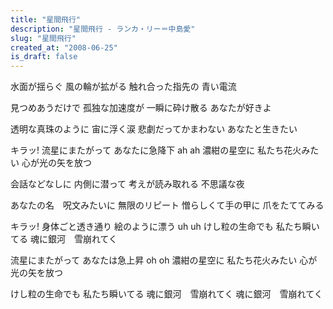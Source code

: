 ```yaml
---
title: "星間飛行"
description: "星間飛行 - ランカ・リー＝中島愛"
slug: "星間飛行"
created_at: "2008-06-25"
is_draft: false
---
```


水面が揺らぐ
風の輪が拡がる
触れ合った指先の
青い電流

見つめあうだけで
孤独な加速度が
一瞬に砕け散る
あなたが好きよ

透明な真珠のように
宙に浮く涙
悲劇だってかまわない
あなたと生きたい

キラッ!
流星にまたがって
あなたに急降下 ah ah
濃紺の星空に
私たち花火みたい
心が光の矢を放つ

会話などなしに
内側に潜って
考えが読み取れる
不思議な夜

あなたの名　呪文みたいに
無限のリピート
憎らしくて手の甲に
爪をたててみる

キラッ!
身体ごと透き通り
絵のように漂う uh uh
けし粒の生命でも
私たち瞬いてる
魂に銀河　雪崩れてく

流星にまたがって
あなたは急上昇 oh oh
濃紺の星空に
私たち花火みたい
心が光の矢を放つ

けし粒の生命でも
私たち瞬いてる
魂に銀河　雪崩れてく
魂に銀河　雪崩れてく
